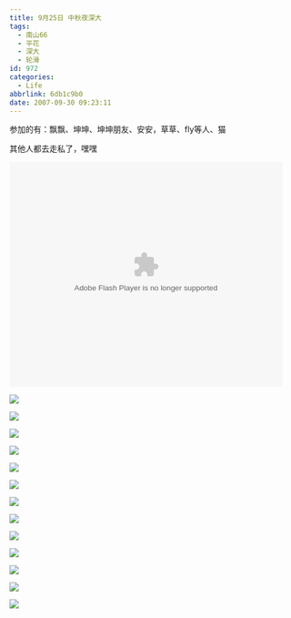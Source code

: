 ```yaml
---
title: 9月25日 中秋夜深大
tags:
  - 南山66
  - 平花
  - 深大
  - 轮滑
id: 972
categories:
  - Life
abbrlink: 6db1c9b0
date: 2007-09-30 09:23:11
---
```


参加的有：飘飘、坤坤、坤坤朋友、安安，草草、fly等人、猫

其他人都去走私了，嘿嘿

<embed src='//player.56.com/v_MjA2MDgzNjc.swf' type='application/x-shockwave-flash' width='480' height='395'></embed>
<!--more-->

![](/images/2007/09/30_174655_7993.jpg)

![](/images/2007/09/30_174519_7994.jpg)

![](/images/2007/09/30_174526_7995.jpg)

![](/images/2007/09/30_174734_7997.jpg)

![](/images/2007/09/30_174739_7998.jpg)

![](/images/2007/09/30_174747_7999.jpg)

![](/images/2007/09/30_174757_8000.jpg)

![](/images/2007/09/30_174802_8001.jpg)

![](/images/2007/09/30_174809_8002.jpg)

![](/images/2007/09/30_174826_8003.jpg)

![](/images/2007/09/30_174854_8004.jpg)

![](/images/2007/09/30_174906_8005.jpg)

![](/images/2007/09/30_175519_8006.jpg)